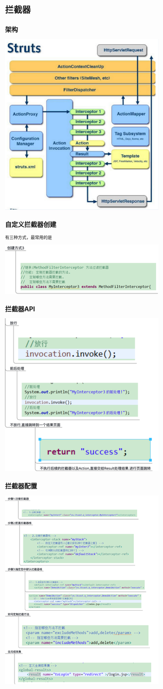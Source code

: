 # 拦截器

## 架构

![](../../.gitbook/assets/image%20%2858%29.png)

## 自定义拦截器创建

有三种方式，最常用的是

![](../../.gitbook/assets/image%20%2867%29.png)

## 拦截器API

![](../../.gitbook/assets/image%20%2851%29.png)

## 拦截器配置

![](../../.gitbook/assets/image%20%2844%29.png)

